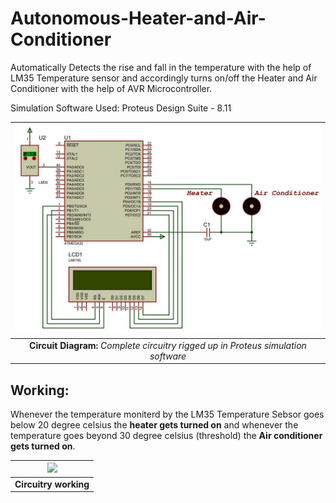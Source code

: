 # Autonomous-Heater-and-Air-Conditioner
Automatically Detects the rise and fall in the temperature with the help of LM35 Temperature sensor and accordingly turns on/off the Heater and Air Conditioner with the help of AVR Microcontroller. 

Simulation Software Used: Proteus Design Suite - 8.11

| ![](Circuit_Proteus.JPG) | 
|:--:| 
| **Circuit Diagram:** *Complete circuitry rigged up in Proteus simulation software* |

## Working: 
Whenever the temperature moniterd by the LM35 Temperature Sebsor goes below 20 degree celsius the **heater gets turned on** and whenever the temperature goes beyond 30 degree celsius (threshold) the **Air conditioner gets turned on**.

| ![](Working.GIF) | 
|:--:| 
| **Circuitry working** |
